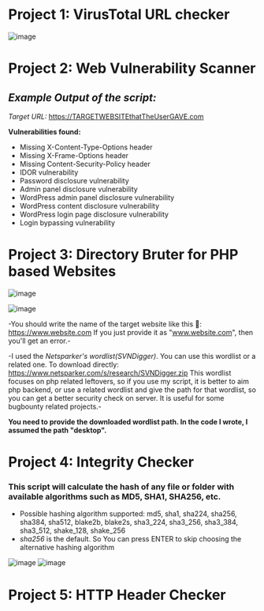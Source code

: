 
# Project 1: VirusTotal URL checker

![image](https://github.com/emreYbs/InfoSec-Projects/assets/59505246/eea27c71-5455-4619-855b-8b5d4be40736)

# Project 2: Web Vulnerability Scanner
## *Example Output of the script:*
*Target URL:* https://TARGETWEBSITEthatTheUserGAVE.com </br>

**Vulnerabilities found:**
- Missing X-Content-Type-Options header
- Missing X-Frame-Options header
- Missing Content-Security-Policy header
- IDOR vulnerability
- Password disclosure vulnerability
- Admin panel disclosure vulnerability
- WordPress admin panel disclosure vulnerability
- WordPress content disclosure vulnerability
- WordPress login page disclosure vulnerability
- Login bypassing vulnerability

# Project 3: Directory Bruter for PHP based Websites

![image](https://github.com/emreYbs/InfoSec-Projects/assets/59505246/715be368-5919-448a-aa2c-89b5211b44a1)

![image](https://github.com/emreYbs/InfoSec-Projects/assets/59505246/26e3cd20-704c-496d-9353-56760f07e336)

-You should write the name of the target website like this 🔗: https://www.website.com If you just provide it as "www.website.com", then you'll get an error.-

-I used the *Netsparker's wordlist(SVNDigger)*. You can use this wordlist or a related one. To download directly: https://www.netsparker.com/s/research/SVNDigger.zip This wordlist focuses on php related leftovers, so if you use my script, it is better to aim php backend, or use a related wordlist and give the path for that wordlist, so you can get a better security check on server. It is useful for some bugbounty related projects.-

**You need to provide the downloaded wordlist path. In the code I wrote, I assumed the path "desktop".**

# Project 4: Integrity Checker
### This script will calculate the hash of any file or folder with available algorithms such as MD5, SHA1, SHA256, etc.
- Possible hashing algorithm supported: md5, sha1, sha224, sha256, sha384, sha512, blake2b, blake2s, sha3_224, sha3_256, sha3_384, sha3_512, shake_128, shake_256
- *sha256* is the default. So You can press ENTER to skip choosing the alternative hashing algorithm

![image](https://github.com/emreYbs/InfoSec-Projects/assets/59505246/60f53581-f957-4b81-b556-b396a776056d)
![image](https://github.com/emreYbs/InfoSec-Projects/assets/59505246/86777cfe-6d4e-45a9-b147-dd33f09c44d6)

# Project 5: HTTP Header Checker
